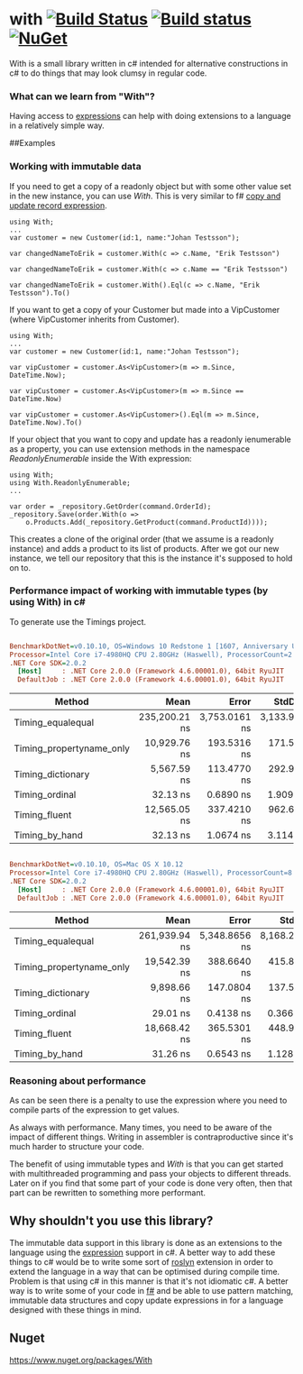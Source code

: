 # with [![Build Status](https://travis-ci.org/wallymathieu/with.png?branch=master)](https://travis-ci.org/wallymathieu/with) [![Build status](https://ci.appveyor.com/api/projects/status/d9g3sthe02ikx319/branch/master?svg=true)](https://ci.appveyor.com/project/wallymathieu/with/branch/master) [![NuGet](http://img.shields.io/nuget/v/with.svg)](https://www.nuget.org/packages/with/)

With is a small library written in c# intended for alternative constructions in c# to do things that may look clumsy in regular code.

### What can we learn from "With"?

Having access to [expressions](https://msdn.microsoft.com/en-us/library/system.linq.expressions.expression(v=vs.110).aspx) can help with doing extensions to a language in a relatively simple way.

##Examples

### Working with immutable data

If you need to get a copy of a readonly object but with some other value set in the new instance, you can use _With_. This is very similar to f# [copy and update record expression](https://msdn.microsoft.com/en-us/library/dd233184.aspx).

	using With;
	...
	var customer = new Customer(id:1, name:"Johan Testsson");

	var changedNameToErik = customer.With(c => c.Name, "Erik Testsson")

	var changedNameToErik = customer.With(c => c.Name == "Erik Testsson")

	var changedNameToErik = customer.With().Eql(c => c.Name, "Erik Testsson").To()


If you want to get a copy of your Customer but made into a VipCustomer (where VipCustomer inherits from Customer).

	using With;
	...
	var customer = new Customer(id:1, name:"Johan Testsson");

	var vipCustomer = customer.As<VipCustomer>(m => m.Since, DateTime.Now);

	var vipCustomer = customer.As<VipCustomer>(m => m.Since == DateTime.Now)

	var vipCustomer = customer.As<VipCustomer>().Eql(m => m.Since, DateTime.Now).To()


If your object that you want to copy and update has a readonly ienumerable as a property, you can use extension methods in the namespace _ReadonlyEnumerable_ inside the With expression:

	using With;
	using With.ReadonlyEnumerable;
	...

	var order = _repository.GetOrder(command.OrderId);
	_repository.Save(order.With(o =>
	    o.Products.Add(_repository.GetProduct(command.ProductId))));

This creates a clone of the original order (that we assume is a readonly instance) and adds a product to its list of products. After we got our new instance, we tell our repository that this is the instance it's supposed to hold on to.


### Performance impact of working with immutable types (by using With) in c\#

To generate use the Timings project.

``` ini

BenchmarkDotNet=v0.10.10, OS=Windows 10 Redstone 1 [1607, Anniversary Update] (10.0.14393.1770)
Processor=Intel Core i7-4980HQ CPU 2.80GHz (Haswell), ProcessorCount=2
.NET Core SDK=2.0.2
  [Host]     : .NET Core 2.0.0 (Framework 4.6.00001.0), 64bit RyuJIT
  DefaultJob : .NET Core 2.0.0 (Framework 4.6.00001.0), 64bit RyuJIT


```
|                   Method |          Mean |         Error |       StdDev |        Median |
|------------------------- |--------------:|--------------:|-------------:|--------------:|
|        Timing_equalequal | 235,200.21 ns | 3,753.0161 ns | 3,133.938 ns | 235,118.21 ns |
| Timing_propertyname_only |  10,929.76 ns |   193.5316 ns |   171.561 ns |  10,874.39 ns |
|        Timing_dictionary |   5,567.59 ns |   113.4770 ns |   292.920 ns |   5,547.14 ns |
|           Timing_ordinal |      32.13 ns |     0.6890 ns |     1.909 ns |      32.04 ns |
|            Timing_fluent |  12,565.05 ns |   337.4210 ns |   962.681 ns |  12,229.30 ns |
|           Timing_by_hand |      32.13 ns |     1.0674 ns |     3.114 ns |      31.12 ns |

``` ini

BenchmarkDotNet=v0.10.10, OS=Mac OS X 10.12
Processor=Intel Core i7-4980HQ CPU 2.80GHz (Haswell), ProcessorCount=8
.NET Core SDK=2.0.2
  [Host]     : .NET Core 2.0.0 (Framework 4.6.00001.0), 64bit RyuJIT
  DefaultJob : .NET Core 2.0.0 (Framework 4.6.00001.0), 64bit RyuJIT


```
|                   Method |          Mean |         Error |        StdDev |
|------------------------- |--------------:|--------------:|--------------:|
|        Timing_equalequal | 261,939.94 ns | 5,348.8656 ns | 8,168.2827 ns |
| Timing_propertyname_only |  19,542.39 ns |   388.6640 ns |   415.8661 ns |
|        Timing_dictionary |   9,898.66 ns |   147.0804 ns |   137.5791 ns |
|           Timing_ordinal |      29.01 ns |     0.4138 ns |     0.3668 ns |
|            Timing_fluent |  18,668.42 ns |   365.5301 ns |   448.9038 ns |
|           Timing_by_hand |      31.26 ns |     0.6543 ns |     1.1287 ns |

### Reasoning about performance

As can be seen there is a penalty to use the expression where you need to compile parts of the expression to get values.

As always with performance. Many times, you need to be aware of the impact of different things. Writing in assembler is contraproductive since it's much harder to structure your code.

The benefit of using immutable types and _With_ is that you can get started with multithreaded programming and pass your objects to different threads. Later on if you find that some part of your code is done very often, then that part can be rewritten to something more performant.

## Why shouldn't you use this library?

The immutable data support in this library is done as an extensions to the language using the [expression](https://msdn.microsoft.com/en-us/library/system.linq.expressions.expression(v=vs.110).aspx) support in c#. A better way to add these things to c# would be to write some sort of [roslyn](https://github.com/dotnet/roslyn/) extension in order to extend the language in a way that can be optimised during compile time. Problem is that using c# in this manner is that it's not idiomatic c#.  A better way is to write some of your code in [f#](http://fsharp.org/) and be able to use pattern matching, immutable data structures and copy update expressions in for a language designed with these things in mind.

## Nuget

<https://www.nuget.org/packages/With>
